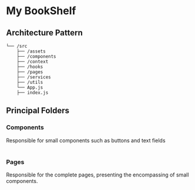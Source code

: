 # My BookShelf

## Architecture Pattern

```text
└── /src
    ├── /assets
    ├── /components
    ├── /context
    ├── /hooks
    ├── /pages
    ├── /services
    ├── /utils
    └── App.js
    ├── index.js
```

## Principal Folders

### Components

Responsible for small components such as buttons and text fields<br /><br />

### Pages

Responsible for the complete pages, presenting the encompassing of small components.
